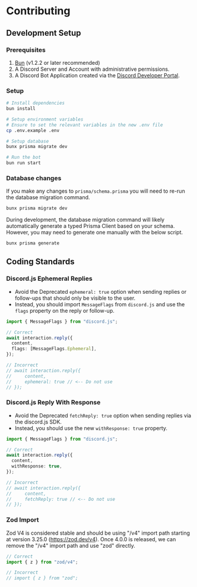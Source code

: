 # Contributing

## Development Setup

### Prerequisites

1. [Bun](https://bun.sh/) (v1.2.2 or later recommended)
2. A Discord Server and Account with administrative permissions.
3. A Discord Bot Application created via the [Discord Developer Portal](https://discord.com/developers/applications).

### Setup

```bash
# Install dependencies
bun install
```

```bash
# Setup environment variables
# Ensure to set the relevant variables in the new .env file
cp .env.example .env
```

```bash
# Setup database
bunx prisma migrate dev
```

```bash
# Run the bot
bun run start
```

### Database changes

If you make any changes to `prisma/schema.prisma` you will need to re-run the database migration command.

```bash
bunx prisma migrate dev
```

During development, the database migration command will likely automatically generate a typed Prisma Client based on your schema. However, you may need to generate one manually with the below script.

```bash
bunx prisma generate
```

## Coding Standards

### Discord.js Ephemeral Replies

- Avoid the Deprecated `ephemeral: true` option when sending replies or follow-ups that should only be visible to the user.
- Instead, you should import `MessageFlags` from `discord.js` and use the `flags` property on the reply or follow-up.

```typescript
import { MessageFlags } from "discord.js";

// Correct
await interaction.reply({
  content,
  flags: [MessageFlags.Ephemeral],
});

// Incorrect
// await interaction.reply({
//     content,
//     ephemeral: true // <-- Do not use
// });
```

### Discord.js Reply With Response

- Avoid the Deprecated `fetchReply: true` option when sending replies via the discord.js SDK.
- Instead, you should use the new `withResponse: true` property.

```typescript
import { MessageFlags } from "discord.js";

// Correct
await interaction.reply({
  content,
  withResponse: true,
});

// Incorrect
// await interaction.reply({
//     content,
//     fetchReply: true // <-- Do not use
// });
```

### Zod Import

Zod V4 is considered stable and should be using "/v4" import path starting at version 3.25.0 (https://zod.dev/v4). Once 4.0.0 is released, we can remove the "/v4" import path and use "zod" directly.

```typescript
// Correct
import { z } from "zod/v4";

// Incorrect
// import { z } from "zod";
```
